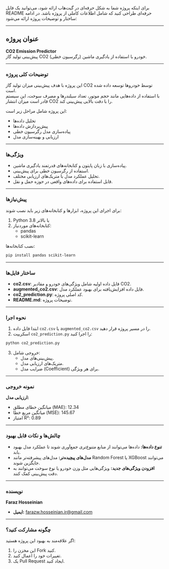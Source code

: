 برای اینکه پروژه شما به شکل حرفه‌ای در گیت‌هاب ارائه شود، می‌توانید یک فایل README حرفه‌ای طراحی کنید که شامل اطلاعات کاملی از پروژه باشد. در ادامه ساختار و توضیحات پروژه ارائه می‌شود:

---

## **عنوان پروژه**  
**CO2 Emission Predictor**  
پیش‌بینی تولید گاز CO2 خودرو با استفاده از یادگیری ماشین (رگرسیون خطی).  

---

### **توضیحات کلی پروژه**  
این پروژه با هدف پیش‌بینی میزان تولید گاز CO2 توسط خودروها توسعه داده شده است.  
با استفاده از داده‌هایی مانند حجم موتور، تعداد سیلندرها و مصرف سوخت، این سیستم قادر است میزان انتشار CO2 را با دقت بالایی پیش‌بینی کند.  

این پروژه شامل مراحل زیر است:  
- تحلیل داده‌ها  
- پیش‌پردازش داده‌ها  
- پیاده‌سازی مدل رگرسیون خطی  
- ارزیابی و بهینه‌سازی مدل  

---

### **ویژگی‌ها**  
- پیاده‌سازی با زبان پایتون و کتابخانه‌های قدرتمند یادگیری ماشین.  
- استفاده از رگرسیون خطی برای پیش‌بینی.  
- تحلیل عملکرد مدل با متریک‌های ارزیابی مختلف.  
- قابل استفاده برای داده‌های واقعی در حوزه حمل و نقل.  

---

### **پیش‌نیازها**  
برای اجرای این پروژه، ابزارها و کتابخانه‌های زیر باید نصب شوند:  

1. Python 3.8 یا بالاتر  
2. کتابخانه‌های موردنیاز:  
   - pandas  
   - scikit-learn  

نصب کتابخانه‌ها:  
```bash
pip install pandas scikit-learn
```

---

### **ساختار فایل‌ها**  
- **co2.csv**: فایل داده اولیه شامل ویژگی‌های خودرو و مقادیر CO2.  
- **augmented_co2.csv**: فایل داده افزایش‌یافته برای بهبود عملکرد مدل.  
- **co2_prediction.py**: کد اصلی پروژه.  
- **README.md**: توضیحات پروژه.  

---

### **نحوه اجرا**  
1. ابتدا فایل داده `co2.csv` یا `augmented_co2.csv` را در مسیر پروژه قرار دهید.  
2. اسکریپت `co2_prediction.py` را اجرا کنید:  
```bash
python co2_prediction.py
```
3. خروجی شامل:  
   - پیش‌بینی‌های مدل.  
   - متریک‌های ارزیابی مدل.  
   - ضرایب مدل (Coefficient) برای هر ویژگی.  

---

### **نمونه خروجی**  
**ارزیابی مدل:**  
- میانگین خطای مطلق (MAE): 12.34  
- میانگین مربع خطا (MSE): 145.67  
- امتیاز R²: 0.89  

---

### **چالش‌ها و نکات قابل بهبود**  
- **تنوع داده‌ها:** داده‌ها می‌توانند از منابع متنوع‌تری جمع‌آوری شوند تا عملکرد مدل بهبود یابد.  
- **مدل‌های پیچیده‌تر:** مدل‌های پیشرفته‌تر مانند Random Forest یا XGBoost می‌توانند جایگزین شوند.  
- **افزودن ویژگی‌های جدید:** ویژگی‌هایی مثل وزن خودرو یا نوع سوخت می‌توانند به دقت پیش‌بینی کمک کنند.  

---


### **نویسنده**  
**Faraz Hosseinian**  
- **ایمیل:** farazw.hosseinian.ir@gmail.com  
---

### **چگونه مشارکت کنید؟**  
اگر علاقه‌مند به بهبود این پروژه هستید:  
1. این مخزن را Fork کنید.  
2. تغییرات خود را اعمال کنید.  
3. یک Pull Request ایجاد کنید.  
